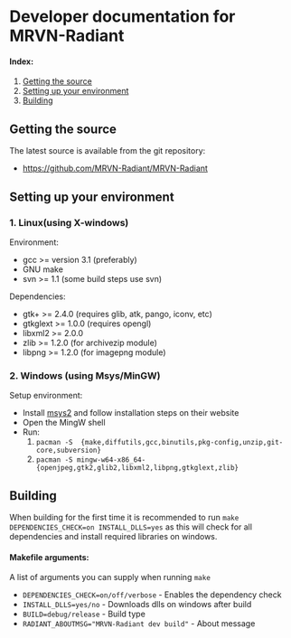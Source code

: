 # Developer documentation for MRVN-Radiant

#### Index:
1. [Getting the source](#getting-the-source)
2. [Setting up your environment](#setting-up-your-environment)
3. [Building](#building)

## Getting the source
The latest source is available from the git repository:
  - https://github.com/MRVN-Radiant/MRVN-Radiant

## Setting up your environment

### 1. Linux(using X-windows)
Environment:
- gcc >= version 3.1 (preferably)
- GNU make
- svn >= 1.1 (some build steps use svn)

Dependencies:
- gtk+ >= 2.4.0 (requires glib, atk, pango, iconv, etc)
- gtkglext >= 1.0.0 (requires opengl)
- libxml2 >= 2.0.0
- zlib >= 1.2.0 (for archivezip module)
- libpng >= 1.2.0 (for imagepng module)

### 2. Windows (using Msys/MinGW)

Setup environment:
- Install [msys2](https://www.msys2.org/) and follow installation steps on their website
- Open the MingW shell
- Run:
  1. `pacman -S  {make,diffutils,gcc,binutils,pkg-config,unzip,git-core,subversion}`
  2. `pacman -S mingw-w64-x86_64-{openjpeg,gtk2,glib2,libxml2,libpng,gtkglext,zlib}`

## Building
When building for the first time it is recommended to run `make DEPENDENCIES_CHECK=on INSTALL_DLLS=yes` as this will check for all dependencies and install required libraries on windows.

#### Makefile arguments:
A list of arguments you can supply when running `make`
- `DEPENDENCIES_CHECK=on/off/verbose` - Enables the dependency check
- `INSTALL_DLLS=yes/no` - Downloads dlls on windows after build
- `BUILD=debug/release` - Build type
- `RADIANT_ABOUTMSG="MRVN-Radiant dev build"` - About message